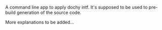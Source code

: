 A command line app to apply dochy intf. It's supposed to be used to pre-build generation of the source code. 

More explanations to be added...